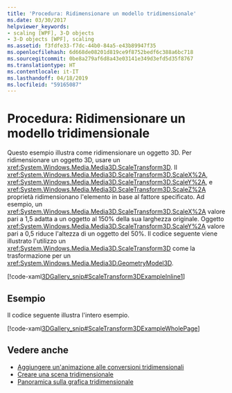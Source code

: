 ```yaml
---
title: 'Procedura: Ridimensionare un modello tridimensionale'
ms.date: 03/30/2017
helpviewer_keywords:
- scaling [WPF], 3-D objects
- 3-D objects [WPF], scaling
ms.assetid: f3fdfe33-f7dc-44b0-84a5-e43b89947f35
ms.openlocfilehash: 6d668de08201d819ce9f8752bedf6c388a6bc718
ms.sourcegitcommit: 0be8a279af6d8a43e03141e349d3efd5d35f8767
ms.translationtype: HT
ms.contentlocale: it-IT
ms.lasthandoff: 04/18/2019
ms.locfileid: "59165087"
---
```

# <a name="how-to-transform-the-scale-of-a-3-d-model"></a>Procedura: Ridimensionare un modello tridimensionale
Questo esempio illustra come ridimensionare un oggetto 3D. Per ridimensionare un oggetto 3D, usare un <xref:System.Windows.Media.Media3D.ScaleTransform3D>. Il <xref:System.Windows.Media.Media3D.ScaleTransform3D.ScaleX%2A>, <xref:System.Windows.Media.Media3D.ScaleTransform3D.ScaleY%2A>, e <xref:System.Windows.Media.Media3D.ScaleTransform3D.ScaleZ%2A> proprietà ridimensionano l'elemento in base al fattore specificato. Ad esempio, un <xref:System.Windows.Media.Media3D.ScaleTransform3D.ScaleX%2A> valore pari a 1,5 adatta a un oggetto al 150% della sua larghezza originale. Oggetto <xref:System.Windows.Media.Media3D.ScaleTransform3D.ScaleY%2A> valore pari a 0,5 riduce l'altezza di un oggetto del 50%. Il codice seguente viene illustrato l'utilizzo un <xref:System.Windows.Media.Media3D.ScaleTransform3D> come la trasformazione per un <xref:System.Windows.Media.Media3D.GeometryModel3D>.  
  
 [!code-xaml[3DGallery_snip#ScaleTransform3DExampleInline1](~/samples/snippets/csharp/VS_Snippets_Wpf/3DGallery_snip/CS/ScaleTransform3DExample.xaml#scaletransform3dexampleinline1)]  
  
## <a name="example"></a>Esempio  
 Il codice seguente illustra l'intero esempio.  
  
 [!code-xaml[3DGallery_snip#ScaleTransform3DExampleWholePage](~/samples/snippets/csharp/VS_Snippets_Wpf/3DGallery_snip/CS/ScaleTransform3DExample.xaml#scaletransform3dexamplewholepage)]  
  
## <a name="see-also"></a>Vedere anche

- [Aggiungere un'animazione alle conversioni tridimensionali](how-to-animate-3-d-translations.md)
- [Creare una scena tridimensionale](how-to-create-a-3-d-scene.md)
- [Panoramica sulla grafica tridimensionale](3-d-graphics-overview.md)
